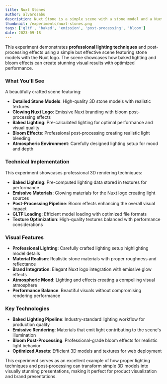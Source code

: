 ```yaml
---
title: Nuxt Stones
author: alvarosabu
description: Nuxt Stone is a simple scene with a stone model and a Nuxt logo. The scene is rendered with baked lighting and post-processing effects.
thumbnail: /experiments/nuxt-stones.png
tags: ['gltf', 'baked', 'emission', 'post-processing', 'bloom']
date: 2023-09-18
---
```


This experiment demonstrates **professional lighting techniques** and post-processing effects using a simple but effective scene featuring stone models with the Nuxt logo. The scene showcases how baked lighting and bloom effects can create stunning visual results with optimized performance.

### What You'll See

A beautifully crafted scene featuring:

- **Detailed Stone Models**: High-quality 3D stone models with realistic textures
- **Glowing Nuxt Logo**: Emissive Nuxt branding with bloom post-processing effects
- **Baked Lighting**: Pre-calculated lighting for optimal performance and visual quality
- **Bloom Effects**: Professional post-processing creating realistic light bleeding
- **Atmospheric Environment**: Carefully designed lighting setup for mood and depth

### Technical Implementation

This experiment showcases professional 3D rendering techniques:

- **Baked Lighting**: Pre-computed lighting data stored in textures for performance
- **Emissive Materials**: Glowing materials for the Nuxt logo creating light sources
- **Post-Processing Pipeline**: Bloom effects enhancing the overall visual impact
- **GLTF Loading**: Efficient model loading with optimized file formats
- **Texture Optimization**: High-quality textures balanced with performance considerations

### Visual Features

- **Professional Lighting**: Carefully crafted lighting setup highlighting model details
- **Material Realism**: Realistic stone materials with proper roughness and reflectance
- **Brand Integration**: Elegant Nuxt logo integration with emissive glow effects
- **Atmospheric Mood**: Lighting and effects creating a compelling visual atmosphere
- **Performance Balance**: Beautiful visuals without compromising rendering performance

### Key Technologies

- **Baked Lighting Pipeline**: Industry-standard lighting workflow for production quality
- **Emissive Rendering**: Materials that emit light contributing to the scene's illumination
- **Bloom Post-Processing**: Professional-grade bloom effects for realistic light behavior
- **Optimized Assets**: Efficient 3D models and textures for web deployment

This experiment serves as an excellent example of how proper lighting techniques and post-processing can transform simple 3D models into visually stunning presentations, making it perfect for product visualization and brand presentations.


